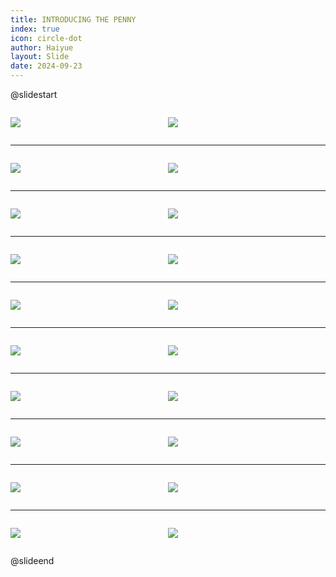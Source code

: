 ```yaml
---
title: INTRODUCING THE PENNY
index: true
icon: circle-dot
author: Haiyue
layout: Slide
date: 2024-09-23
---
```

 
@slidestart

<div style="display:flex">
<div style="flex:1">

![](/reading/english/Level-N/INTRODUCING%20THE%20PENNY/001.webp)
</div>
<div style="flex:1">

![](/reading/english/Level-N/INTRODUCING%20THE%20PENNY/002.webp)
</div>
</div>

---

<div style="display:flex">
<div style="flex:1">

![](/reading/english/Level-N/INTRODUCING%20THE%20PENNY/003.webp)
</div>
<div style="flex:1">

![](/reading/english/Level-N/INTRODUCING%20THE%20PENNY/004.webp)
</div>
</div>

---

<div style="display:flex">
<div style="flex:1">

![](/reading/english/Level-N/INTRODUCING%20THE%20PENNY/005.webp)
</div>
<div style="flex:1">

![](/reading/english/Level-N/INTRODUCING%20THE%20PENNY/006.webp)
</div>
</div>

---

<div style="display:flex">
<div style="flex:1">

![](/reading/english/Level-N/INTRODUCING%20THE%20PENNY/007.webp)
</div>
<div style="flex:1">

![](/reading/english/Level-N/INTRODUCING%20THE%20PENNY/008.webp)
</div>
</div>

---

<div style="display:flex">
<div style="flex:1">

![](/reading/english/Level-N/INTRODUCING%20THE%20PENNY/009.webp)
</div>
<div style="flex:1">

![](/reading/english/Level-N/INTRODUCING%20THE%20PENNY/010.webp)
</div>
</div>

---

<div style="display:flex">
<div style="flex:1">

![](/reading/english/Level-N/INTRODUCING%20THE%20PENNY/011.webp)
</div>
<div style="flex:1">

![](/reading/english/Level-N/INTRODUCING%20THE%20PENNY/012.webp)
</div>
</div>

---

<div style="display:flex">
<div style="flex:1">

![](/reading/english/Level-N/INTRODUCING%20THE%20PENNY/013.webp)
</div>
<div style="flex:1">

![](/reading/english/Level-N/INTRODUCING%20THE%20PENNY/014.webp)
</div>
</div>

---

<div style="display:flex">
<div style="flex:1">

![](/reading/english/Level-N/INTRODUCING%20THE%20PENNY/015.webp)
</div>
<div style="flex:1">

![](/reading/english/Level-N/INTRODUCING%20THE%20PENNY/016.webp)
</div>
</div>

---

<div style="display:flex">
<div style="flex:1">

![](/reading/english/Level-N/INTRODUCING%20THE%20PENNY/017.webp)
</div>
<div style="flex:1">

![](/reading/english/Level-N/INTRODUCING%20THE%20PENNY/018.webp)
</div>
</div>

---

<div style="display:flex">
<div style="flex:1">

![](/reading/english/Level-N/INTRODUCING%20THE%20PENNY/019.webp)
</div>
<div style="flex:1">

![](/reading/english/Level-N/INTRODUCING%20THE%20PENNY/020.webp)
</div>
</div>

@slideend